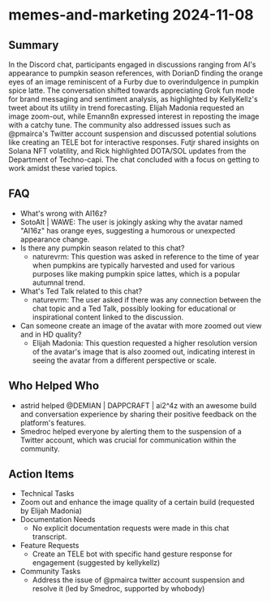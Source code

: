 # memes-and-marketing 2024-11-08

## Summary

In the Discord chat, participants engaged in discussions ranging from AI's appearance to pumpkin season references, with DorianD finding the orange eyes of an image reminiscent of a Furby due to overindulgence in pumpkin spice latte. The conversation shifted towards appreciating Grok fun mode for brand messaging and sentiment analysis, as highlighted by KellyKellz's tweet about its utility in trend forecasting. Elijah Madonia requested an image zoom-out, while Emann8n expressed interest in reposting the image with a catchy tune. The community also addressed issues such as @pmairca's Twitter account suspension and discussed potential solutions like creating an TELE bot for interactive responses. Futjr shared insights on Solana NFT volatility, and Rick highlighted DOTA/SOL updates from the Department of Techno-capi. The chat concluded with a focus on getting to work amidst these varied topics.

## FAQ

- What's wrong with AI16z?
- SotoAlt | WAWE: The user is jokingly asking why the avatar named "AI16z" has orange eyes, suggesting a humorous or unexpected appearance change.
- Is there any pumpkin season related to this chat?
    - naturevrm: This question was asked in reference to the time of year when pumpkins are typically harvested and used for various purposes like making pumpkin spice lattes, which is a popular autumnal trend.
- What's Ted Talk related to this chat?
    - naturevrm: The user asked if there was any connection between the chat topic and a Ted Talk, possibly looking for educational or inspirational content linked to the discussion.
- Can someone create an image of the avatar with more zoomed out view and in HD quality?
    - Elijah Madonia: This question requested a higher resolution version of the avatar's image that is also zoomed out, indicating interest in seeing the avatar from a different perspective or scale.

## Who Helped Who

- astrid helped @DEMIAN | DAPPCRAFT | ai2^4z with an awesome build and conversation experience by sharing their positive feedback on the platform's features.
- Smedroc helped everyone by alerting them to the suspension of a Twitter account, which was crucial for communication within the community.

## Action Items

- Technical Tasks
- Zoom out and enhance the image quality of a certain build (requested by Elijah Madonia)
- Documentation Needs
    - No explicit documentation requests were made in this chat transcript.
- Feature Requests
    - Create an TELE bot with specific hand gesture response for engagement (suggested by kellykellz)
- Community Tasks
    - Address the issue of @pmairca twitter account suspension and resolve it (led by Smedroc, supported by whobody)
